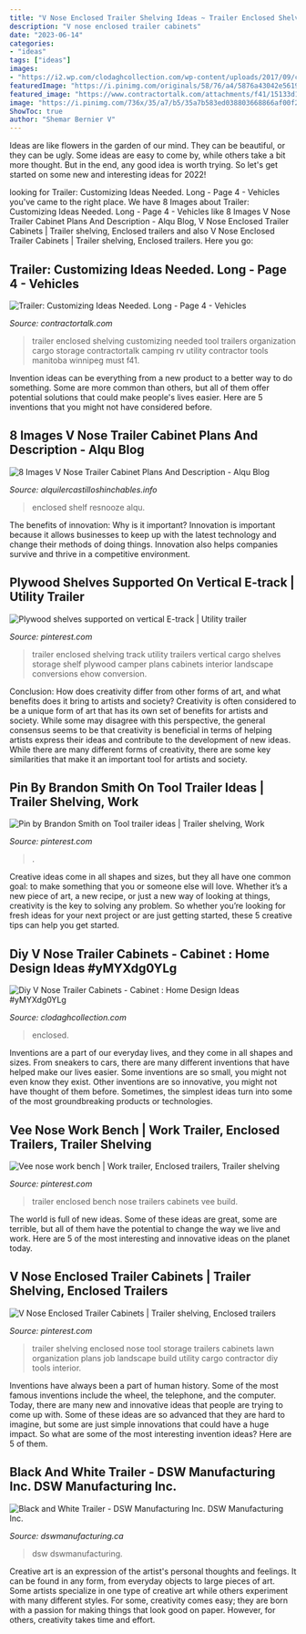 ```yaml
---
title: "V Nose Enclosed Trailer Shelving Ideas ~ Trailer Enclosed Shelving Track Utility Trailers Vertical Cargo Shelves Storage Shelf Plywood Camper Plans Cabinets Interior Landscape Conversions Ehow Conversion"
description: "V nose enclosed trailer cabinets"
date: "2023-06-14"
categories:
- "ideas"
tags: ["ideas"]
images:
- "https://i2.wp.com/clodaghcollection.com/wp-content/uploads/2017/09/cabinets-for-enclosed-car-trailer.jpg"
featuredImage: "https://i.pinimg.com/originals/58/76/a4/5876a43042e56194c428dc30c0c076f5.jpg"
featured_image: "https://www.contractortalk.com/attachments/f41/15133d1234422200-trailer-customizing-ideas-needed-long-img_0034.jpg"
image: "https://i.pinimg.com/736x/35/a7/b5/35a7b583ed038803668866af00f2c350.jpg"
ShowToc: true
author: "Shemar Bernier V"
---
```



Ideas are like flowers in the garden of our mind. They can be beautiful, or they can be ugly. Some ideas are easy to come by, while others take a bit more thought. But in the end, any good idea is worth trying. So let's get started on some new and interesting ideas for 2022!

	

		
looking for Trailer: Customizing Ideas Needed. Long - Page 4 - Vehicles you've came to the right place. We have 8 Images about Trailer: Customizing Ideas Needed. Long - Page 4 - Vehicles like 8 Images V Nose Trailer Cabinet Plans And Description - Alqu Blog, V Nose Enclosed Trailer Cabinets | Trailer shelving, Enclosed trailers and also V Nose Enclosed Trailer Cabinets | Trailer shelving, Enclosed trailers. Here you go:
		
    
## Trailer: Customizing Ideas Needed. Long - Page 4 - Vehicles

<img loading=lazy src="https://www.contractortalk.com/attachments/f41/15133d1234422200-trailer-customizing-ideas-needed-long-img_0034.jpg" onerror="this.onerror=null;this.src='https://tse1.mm.bing.net/th?id=OIP.qsQ9O5Fl3_ezeuxuFJdoSQHaFj&amp;pid=15.1';" alt="Trailer: Customizing Ideas Needed. Long - Page 4 - Vehicles">

_Source: contractortalk.com_

>trailer enclosed shelving customizing needed tool trailers organization cargo storage contractortalk camping rv utility contractor tools manitoba winnipeg must f41. 

	

Invention ideas can be everything from a new product to a better way to do something. Some are more common than others, but all of them offer potential solutions that could make people's lives easier. Here are 5 inventions that you might not have considered before.

    
## 8 Images V Nose Trailer Cabinet Plans And Description - Alqu Blog

<img loading=lazy src="https://alquilercastilloshinchables.info/wp-content/uploads/2020/06/DIY-v-nose-trailer-shelfworkbench-using-e-track-YouTube.jpg" onerror="this.onerror=null;this.src='https://tse4.mm.bing.net/th?id=OIP.Yis0m4y9NB0jt_5JSgHQ_AHaEK&amp;pid=15.1';" alt="8 Images V Nose Trailer Cabinet Plans And Description - Alqu Blog">

_Source: alquilercastilloshinchables.info_

>enclosed shelf resnooze alqu. 

	

The benefits of innovation: Why is it important?
Innovation is important because it allows businesses to keep up with the latest technology and change their methods of doing things. Innovation also helps companies survive and thrive in a competitive environment.

    
## Plywood Shelves Supported On Vertical E-track | Utility Trailer

<img loading=lazy src="https://i.pinimg.com/originals/48/5b/7d/485b7d9802bd096f9e5609beaea3df47.jpg" onerror="this.onerror=null;this.src='https://tse1.mm.bing.net/th?id=OIP.KUADi7ftTnNaROqSQq1zYgHaE7&amp;pid=15.1';" alt="Plywood shelves supported on vertical E-track | Utility trailer">

_Source: pinterest.com_

>trailer enclosed shelving track utility trailers vertical cargo shelves storage shelf plywood camper plans cabinets interior landscape conversions ehow conversion. 

	

Conclusion: How does creativity differ from other forms of art, and what benefits does it bring to artists and society?
Creativity is often considered to be a unique form of art that has its own set of benefits for artists and society. While some may disagree with this perspective, the general consensus seems to be that creativity is beneficial in terms of helping artists express their ideas and contribute to the development of new ideas. While there are many different forms of creativity, there are some key similarities that make it an important tool for artists and society.

    
## Pin By Brandon Smith On Tool Trailer Ideas | Trailer Shelving, Work

<img loading=lazy src="https://i.pinimg.com/originals/58/76/a4/5876a43042e56194c428dc30c0c076f5.jpg" onerror="this.onerror=null;this.src='https://tse3.mm.bing.net/th?id=OIP.XeCf_-4q1g93RYwGIWfWgwHaNK&amp;pid=15.1';" alt="Pin by Brandon Smith on Tool trailer ideas | Trailer shelving, Work">

_Source: pinterest.com_

>. 

	

Creative ideas come in all shapes and sizes, but they all have one common goal: to make something that you or someone else will love. Whether it’s a new piece of art, a new recipe, or just a new way of looking at things, creativity is the key to solving any problem. So whether you’re looking for fresh ideas for your next project or are just getting started, these 5 creative tips can help you get started.

    
## Diy V Nose Trailer Cabinets - Cabinet : Home Design Ideas #yMYXdg0YLg

<img loading=lazy src="https://i2.wp.com/clodaghcollection.com/wp-content/uploads/2017/09/cabinets-for-enclosed-car-trailer.jpg" onerror="this.onerror=null;this.src='https://tse3.mm.bing.net/th?id=OIP.9yuPEw68trs3f2W8vZHdJAHaFn&amp;pid=15.1';" alt="Diy V Nose Trailer Cabinets - Cabinet : Home Design Ideas #yMYXdg0YLg">

_Source: clodaghcollection.com_

>enclosed. 

	

Inventions are a part of our everyday lives, and they come in all shapes and sizes. From sneakers to cars, there are many different inventions that have helped make our lives easier. Some inventions are so small, you might not even know they exist. Other inventions are so innovative, you might not have thought of them before. Sometimes, the simplest ideas turn into some of the most groundbreaking products or technologies.

    
## Vee Nose Work Bench | Work Trailer, Enclosed Trailers, Trailer Shelving

<img loading=lazy src="https://i.pinimg.com/originals/bd/31/ae/bd31ae2a19ba81cf91eb760f4855b972.jpg" onerror="this.onerror=null;this.src='https://tse4.mm.bing.net/th?id=OIP.gLwpaz1TLYh2bsp6oHen2gHaNK&amp;pid=15.1';" alt="Vee nose work bench | Work trailer, Enclosed trailers, Trailer shelving">

_Source: pinterest.com_

>trailer enclosed bench nose trailers cabinets vee build. 

	

The world is full of new ideas. Some of these ideas are great, some are terrible, but all of them have the potential to change the way we live and work. Here are 5 of the most interesting and innovative ideas on the planet today.

    
## V Nose Enclosed Trailer Cabinets | Trailer Shelving, Enclosed Trailers

<img loading=lazy src="https://i.pinimg.com/736x/35/a7/b5/35a7b583ed038803668866af00f2c350.jpg" onerror="this.onerror=null;this.src='https://tse1.mm.bing.net/th?id=OIP.I6pNIe9UUjZ--AL7SA6fjwHaFj&amp;pid=15.1';" alt="V Nose Enclosed Trailer Cabinets | Trailer shelving, Enclosed trailers">

_Source: pinterest.com_

>trailer shelving enclosed nose tool storage trailers cabinets lawn organization plans job landscape build utility cargo contractor diy tools interior. 

	

Inventions have always been a part of human history. Some of the most famous inventions include the wheel, the telephone, and the computer. Today, there are many new and innovative ideas that people are trying to come up with. Some of these ideas are so advanced that they are hard to imagine, but some are just simple innovations that could have a huge impact. So what are some of the most interesting invention ideas? Here are 5 of them.

    
## Black And White Trailer - DSW Manufacturing Inc. DSW Manufacturing Inc.

<img loading=lazy src="https://i1.wp.com/www.dswmanufacturing.ca/wp-content/uploads/2015/03/IMG_0009_2.jpg" onerror="this.onerror=null;this.src='https://tse4.mm.bing.net/th?id=OIP.O_0ioELwsUGjRdi5v_Py1gHaJ4&amp;pid=15.1';" alt="Black and White Trailer - DSW Manufacturing Inc. DSW Manufacturing Inc.">

_Source: dswmanufacturing.ca_

>dsw dswmanufacturing. 

	

Creative art is an expression of the artist's personal thoughts and feelings. It can be found in any form, from everyday objects to large pieces of art. Some artists specialize in one type of creative art while others experiment with many different styles. For some, creativity comes easy; they are born with a passion for making things that look good on paper. However, for others, creativity takes time and effort.

